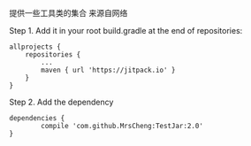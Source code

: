 提供一些工具类的集合 来源自网络

Step 1. Add it in your root build.gradle at the end of repositories:
	
	allprojects {
		repositories {
			...
			maven { url 'https://jitpack.io' }
		}
	}
	
Step 2. Add the dependency

	dependencies {
	        compile 'com.github.MrsCheng:TestJar:2.0'
	}